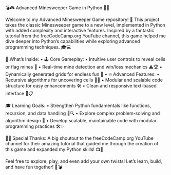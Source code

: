 💣🎮 Advanced Minesweeper Game in Python 🐍✨

Welcome to my Advanced Minesweeper Game repository! 🌟 This project takes the classic Minesweeper game to a new level, implemented in Python with added complexity and interactive features. Inspired by a fantastic tutorial from the freeCodeCamp.org YouTube channel, this game helped me dive deeper into Python’s capabilities while exploring advanced programming techniques. 🎓💻

🎯 What’s Inside:
	•	🕹️ Core Gameplay:
	•	Intuitive user controls to reveal cells or flag mines 🎯
	•	Real-time mine detection and win/loss mechanics ⚠️🏆
	•	Dynamically generated grids for endless fun 🎲
	•	🔥 Advanced Features:
	•	Recursive algorithms for uncovering cells 🔄💡
	•	Modular and scalable code structure for easy enhancements 🛠️
	•	Clean and responsive text-based interface 🎨📋

🎓 Learning Goals:
	•	Strengthen Python fundamentals like functions, recursion, and data handling 🧩🔍
	•	Explore complex problem-solving and algorithm design 🚀
	•	Develop scalable, maintainable code with modular programming practices 🛠️✨

👩‍💻 Special Thanks:
A big shoutout to the freeCodeCamp.org YouTube channel for their amazing tutorial that guided me through the creation of this game and expanded my Python skills! 📺🌟

Feel free to explore, play, and even add your own twists! Let’s learn, build, and have fun together! 🎉💣
